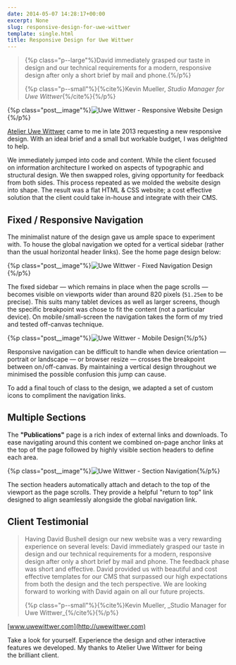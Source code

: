```yaml
---
date: 2014-05-07 14:28:17+00:00
excerpt: None
slug: responsive-design-for-uwe-wittwer
template: single.html
title: Responsive Design for Uwe Wittwer
---
```


<blockquote>

{%p class="p--large"%}David immediately grasped our taste in design and our technical requirements for a modern, responsive design after only a short brief by mail and phone.{%/p%}


{%p class="p--small"%}{%cite%}Kevin Mueller, _Studio Manager for Uwe Wittwer_{%/cite%}{%/p%}

</blockquote>



{%p class="post__image"%}![Uwe Wittwer - Responsive Website Design](http://dbushell.com/wp-content/uploads/2014/05/uwe-wittwer-website-design.png){%/p%}

[Atelier Uwe Wittwer](http://uwewittwer.com) came to me in late 2013 requesting a new responsive design. With an ideal brief and a small but workable budget, I was delighted to help.

We immediately jumped into code and content. While the client focused on information architecture I worked on aspects of typographic and structural design. We then swapped roles, giving opportunity for feedback from both sides. This process repeated as we molded the website design into shape. The result was a flat HTML & CSS website; a cost effective solution that the client could take in-house and integrate with their CMS.


## Fixed / Responsive Navigation


The minimalist nature of the design gave us ample space to experiment with. To house the global navigation we opted for a vertical sidebar (rather than the usual horizontal header links). See the home page design below:

{%p class="post__image"%}![Uwe Wittwer - Fixed Navigation Design](http://dbushell.com/wp-content/uploads/2014/05/uwe-wittwer-fixed-nav-design.png){%/p%}

The fixed sidebar — which remains in place when the page scrolls — becomes visible on viewports wider than around 820 pixels (`51.25em` to be precise). This suits many tablet devices as well as larger screens, though the specific breakpoint was chose to fit the content (not a particular device). On mobile / small-screen the navigation takes the form of my tried and tested off-canvas technique.

{%p class="post__image"%}![Uwe Wittwer - Mobile Design](http://dbushell.com/wp-content/uploads/2014/05/uwe-wittwer-mobile-design.png){%/p%}

Responsive navigation can be difficult to handle when device orientation — portrait or landscape — or browser resize — crosses the breakpoint between on / off-canvas. By maintaining a vertical design throughout we minimised the possible confusion this jump can cause.

To add a final touch of class to the design, we adapted a set of custom icons to compliment the navigation links.


## Multiple Sections


The **"Publications"** page is a rich index of external links and downloads. To ease navigating around this content we combined on-page anchor links at the top of the page followed by highly visible section headers to define each area.

{%p class="post__image"%}![Uwe Wittwer - Section Navigation](http://dbushell.com/wp-content/uploads/2014/05/uwe-wittwer-section-navigation.png){%/p%}

The section headers automatically attach and detach to the top of the viewport as the page scrolls. They provide a helpful "return to top" link designed to align seamlessly alongside the global navigation link.


## Client Testimonial




<blockquote>
<p>Having David Bushell design our new website was a very rewarding experience on several levels: David immediately grasped our taste in design and our technical requirements for a modern, responsive design after only a short brief by mail and phone. The feedback phase was short and effective. David provided us with beautiful and cost effective templates for our CMS that surpassed our high expectations from both the design and the tech perspective. We are looking forward to working with David again on all our future projects.</p>
{%p class="p--small"%}{%cite%}Kevin Mueller, _Studio Manager for Uwe Wittwer_{%/cite%}{%/p%}

</blockquote>


[www.uwewittwer.com](http://uwewittwer.com)

Take a look for yourself. Experience the design and other interactive features we developed. My thanks to Atelier Uwe Wittwer for being the brilliant client.

